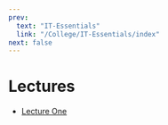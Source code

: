 ```yaml
---
prev:
  text: "IT-Essentials"
  link: "/College/IT-Essentials/index"
next: false
---
```


# Lectures

- [Lecture One](LectureOne.md)
<!-- - [Lecture Two](LectureTwo.md) -->
